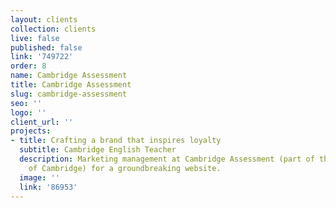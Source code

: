 ```yaml
---
layout: clients
collection: clients
live: false
published: false
link: '749722'
order: 8
name: Cambridge Assessment
title: Cambridge Assessment
slug: cambridge-assessment
seo: ''
logo: ''
client_url: ''
projects:
- title: Crafting a brand that inspires loyalty
  subtitle: Cambridge English Teacher
  description: Marketing management at Cambridge Assessment (part of the University
    of Cambridge) for a groundbreaking website.
  image: ''
  link: '86953'
---
```


